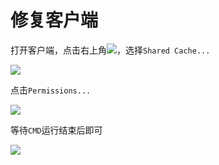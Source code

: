 # 修复客户端

打开客户端，点击右上角![](https://github.com/YunYuyuko/Fored/tree/8d1cf07bcc7d93b307afa258f4bd500fa6959b9f/.gitbook/assets/Snipaste_2020-10-17_15-36-34.png)，选择`Shared Cache...`

![](https://github.com/YunYuyuko/Fored/tree/8d1cf07bcc7d93b307afa258f4bd500fa6959b9f/.gitbook/assets/Snipaste_2020-10-17_15-26-53.png)

点击`Permissions...`

![](https://github.com/YunYuyuko/Fored/tree/8d1cf07bcc7d93b307afa258f4bd500fa6959b9f/.gitbook/assets/Snipaste_2020-10-17_15-27-10.png)

等待`CMD`运行结束后即可

![](https://github.com/YunYuyuko/Fored/tree/8d1cf07bcc7d93b307afa258f4bd500fa6959b9f/.gitbook/assets/Snipaste_2020-10-17_15-29-11.png)

